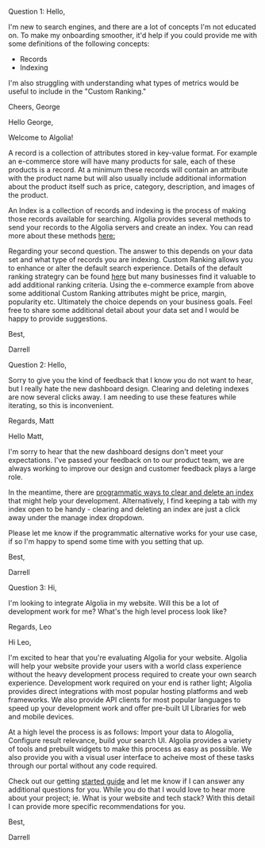 Question 1:
Hello,

I'm new to search engines, and there are a lot of concepts I'm not educated on. To make my onboarding smoother, it'd help if you could provide me with some definitions of the following concepts:
- Records
- Indexing

I'm also struggling with understanding what types of metrics would be useful to include in the "Custom Ranking."

Cheers,
George


Hello George,

Welcome to Algolia!

A record is a collection of attributes stored in key-value format. For example an e-commerce store will have many products for sale, each of these products is a record. At a minimum these records will contain an attribute with the product name but will also usually include additional information about the product itself such as price, category, description, and images of the product.

An Index is a collection of records and indexing is the process of making those records available for searching. Algolia provides several methods to send your records to the Algolia servers and create an index. You can read more about these methods [here:](https://www.algolia.com/doc/guides/sending-and-managing-data/send-and-update-your-data/)

Regarding your second question. The answer to this depends on your data set and what type of records you are indexing. Custom Ranking allows you to enhance or alter the default search experience. Details of the default ranking strategry can be found [here](https://www.algolia.com/doc/guides/managing-results/relevance-overview/in-depth/ranking-criteria/) but many businesses find it valuable to add additional ranking criteria. Using the e-commerce example from above some additional Custom Ranking attributes might be price, margin, popularity etc. Ultimately the choice depends on your business goals. Feel free to share some additional detail about your data set and I would be happy to provide suggestions.

Best,

Darrell

Question 2:
Hello,

Sorry to give you the kind of feedback that I know you do not want to hear, but I really hate the new dashboard design. Clearing and deleting indexes are now several clicks away. I am needing to use these features while iterating, so this is inconvenient.

Regards,
Matt

Hello Matt,

I'm sorry to hear that the new dashboard designs don't meet your expectations. I've passed your feedback on to our product team, we are always working to improve our design and customer feedback plays a large role.

In the meantime, there are [programmatic ways to clear and delete an index](https://www.algolia.com/doc/api-reference/api-methods/clear-objects/) that might help your development. Alternatively, I find keeping a tab with my index open to be handy - clearing and deleting an index are just a click away under the manage index dropdown.

Please let me know if the programmatic alternative works for your use case, if so I'm happy to spend some time with you setting that up.

Best,

Darrell




Question 3:
Hi,

I'm looking to integrate Algolia in my website. Will this be a lot of development work for me? What's the high level process look like?

Regards,
Leo

Hi Leo,

I'm excited to hear that you're evaluating Algolia for your website. Algolia will help your website provide your users with a world class experience without the heavy development process required to create your own search experience. Development work required on your end is rather light; Algolia provides direct integrations with most popular hosting platforms and web frameworks. We also provide API clients for most popular languages to speed up your development work and offer pre-built UI Libraries for web and mobile devices.

At a high level the process is as follows: Import your data to Alogolia, Configure result relevance, build your search UI. Algolia provides a variety of tools and prebuilt widgets to make this process as easy as possible. We also provide you with a visual user interface to acheive most of these tasks through our portal without any code required.

Check out our getting [started guide](https://www.algolia.com/doc/guides/getting-started/what-is-algolia/) and let me know if I can answer any additional questions for you. While you do that I would love to hear more about your project; ie. What is your website and tech stack? With this detail I can provide more specific recommendations for you.

Best,

Darrell